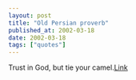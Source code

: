 ```yaml
---
layout: post
title: "Old Persian proverb"
published_at: 2002-03-18
date: 2002-03-18
tags: ["quotes"]
---
```


Trust in God, but tie your camel.[Link]()  